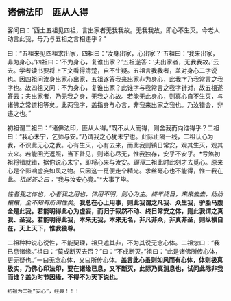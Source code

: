 ##  诸佛法印　匪从人得

客问曰：“西土五祖见四祖，言出家者无我我故。无我我故，即心不生灭。今老人动言此我，毋乃与五祖之言相违乎？”

曰：“五祖来见四祖求出家，四祖曰：‘汝身出家，心出家？’五祖曰：‘我来出家，非为身心。’四祖曰：‘不为身心，复谁出家？’五祖遂答：‘夫出家者，无我我故。’云去。学者读书要将上下文看得清楚，自不生疑。五祖言我我者，盖对身心二字说也。因四祖问汝身出家心出家，五祖遂答我来出家非为身心，此我字乃我常言之我字也。故四祖又问：不为身心，复谁出家？此谁字与我常言之我字针对，故五祖遂答云：夫出家者，乃无我之身，无我之心故。若能无此身心，则真心自不生灭，与诸佛之常道相等矣。此两我字，盖指身与心言，非我来出家之我也。乃汝错会，非违之也。”

初祖谓二祖曰：“诸佛法印，匪从人得。”既不从人而得，则舍我而向谁得乎？二祖曰：“我心未宁，乞师与安。”乃谓我之心犹未宁也。此际止隔一线，二祖认心为我，不识此无心之我。心有生灭，心有去来，而此我则镇日常安，观其生灭，观其去来。若能回光返照，当下瞥见，则诸心尽无，惟我独存，安乎不安乎。*亏煞初祖将错就错，据你说心未宁，即将心来与汝安。*逼得*二祖此时此刻才去觅心。原来心是个影响虚妄如风之物。只因这一觅便走个精光。求丝毫心也不能得，惟一我在此。*祖遂答之曰：*“我与汝安心竟。”*大事了毕。

*性者我之体也，心者我之用也，体用不明，则心为主。终年终日，来来去去，纷纷攘攘，全不知有所谓性矣*。**我总在心上用事，则此我谓之凡我、众生我，驴胎马腹全是此我。若能明得此心为虚妄，而归于寂然不动、终日常安之体，则此我谓之真我、圣我。若能明得此我，本来无我，本来无名，非凡非众，非真非圣，则纵横自在，天上天下，惟我独尊。**

二祖种种说心说性，不能契理，祖只遮其非，不为其说无念心体。二祖忽曰：“我已息诸缘。”祖曰：“莫成断灭去否？”曰：“不成断灭。”祖曰：“此是诸佛所传心体，更无疑也。”一曰无念心体，又曰所传心体。**盖言此心虽则如风而有心体，体则极真极实，乃佛心印法印，要在诸缘已息，又不断灭，此际乃真消息也，试问此际非我而谁？盖为时节因缘，不得不为天下说也。**

```yang
初祖为二祖“安心”，经典！！！
```
